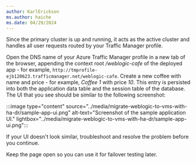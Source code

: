 ```yaml
---
author: KarlErickson
ms.author: haiche
ms.date: 04/29/2024
---
```


Since the primary cluster is up and running, it acts as the active cluster and handles all user requests routed by your Traffic Manager profile.

Open the DNS name of your Azure Traffic Manager profile in a new tab of the browser, appending the context root */weblogic-cafe* of the deployed app - for example, `http://tmprofile-ejb120623.trafficmanager.net/weblogic-cafe`. Create a new coffee with name and price - for example, *Coffee 1* with price *10*. This entry is persisted into both the application data table and the session table of the database. The UI that you see should be similar to the following screenshot:

:::image type="content" source="../media/migrate-weblogic-to-vms-with-ha-dr/sample-app-ui.png" alt-text="Screenshot of the sample application UI." lightbox="../media/migrate-weblogic-to-vms-with-ha-dr/sample-app-ui.png":::

If your UI doesn't look similar, troubleshoot and resolve the problem before you continue.

Keep the page open so you can use it for failover testing later.
